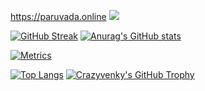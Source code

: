 https://paruvada.online
![](https://komarev.com/ghpvc/?username=crazyvenky&color=brightgreen)

[![GitHub Streak](https://github-readme-streak-stats.herokuapp.com/?user=crazyvenky)](https://git.io/streak-stats)
[![Anurag's GitHub stats](https://github-readme-stats.vercel.app/api?username=crazyvenky)](https://github.com/anuraghazra/github-readme-stats)

[![Metrics](https://metrics.lecoq.io/crazyvenky)](https://metrics.lecoq.io/crazyvenky)

[![Top Langs](https://github-readme-stats.vercel.app/api/top-langs/?username=crazyvenky&layout=compact&show_icons=true)](https://github.com/anuraghazra/github-readme-stats)
[![Crazyvenky's GitHub Trophy](https://github-profile-trophy.vercel.app/?username=crazyvenky)](https://github.com/ryo-ma/github-profile-trophy)

